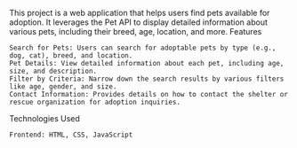 This project is a web application that helps users find pets available for adoption. It leverages the Pet API to display detailed information about various pets, including their breed, age, location, and more.
Features

    Search for Pets: Users can search for adoptable pets by type (e.g., dog, cat), breed, and location.
    Pet Details: View detailed information about each pet, including age, size, and description.
    Filter by Criteria: Narrow down the search results by various filters like age, gender, and size.
    Contact Information: Provides details on how to contact the shelter or rescue organization for adoption inquiries.

Technologies Used

    Frontend: HTML, CSS, JavaScript
